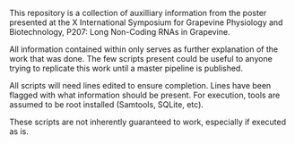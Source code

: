 This repository is a collection of auxilliary information from the poster presented at the X International Symposium for Grapevine Physiology and Biotechnology, P207: Long Non-Coding RNAs in Grapevine.

All information contained within only serves as further explanation of the work that was done. The few scripts present could be useful to anyone trying to replicate this work until a master pipeline is published.

All scripts will need lines edited to ensure completion. Lines have been flagged with what information should be present. For execution, tools are assumed to be root installed (Samtools, SQLite, etc).

These scripts are not inherently guaranteed to work, especially if executed as is. 
